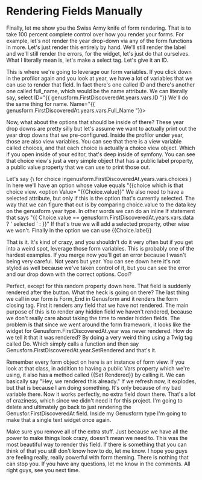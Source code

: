 # Rendering Fields Manually

Finally, let me show you the Swiss Army knife of form rendering. That is to take 100 percent complete control over how you render your forms. For example, let's not render the year drop-down via any of the form functions in more. Let's just render this entirely by hand. We'll still render the label and we'll still render the errors, for the widget, let's just do that ourselves. What I literally mean is, let's make a select tag. Let's give it an ID.

This is where we're going to leverage our form variables. If you click down in the profilor again and you look at year, we have a lot of variables that we can use to render that field. In fact there's one called ID and there's another one called full_name, which would be the name attribute. We can literally say, select ID="{{ genusform.FirstDiscoveredAt.years.vars.ID "}} We'll do the same thing for name. Name="{{ genusform.FirstDiscoveredAt.years.vars.Full_Name "}}>

Now, what about the options that should be inside of there? These year drop downs are pretty silly but let's assume we want to actually print out the year drop downs that we pre-configured. Inside the profilor under year, those are also view variables. You can see that there is a view variable called choices, and that each choice is actually a choice view object. Which if you open inside of your editor, that's deep inside of symfony. You can see that choice view's just a very simple object that has a public label property, a public value property that we can use to print those out.

Let's say {\ for choice ingenusform.FirstDiscoveredAt.years.vars.choices \} In here we'll have an option whose value equals "{{choice which is that choice view. <option Value= "{{Choice.value}}" We also need to have a selected attribute, but only if this is the option that's currently selected. The way that we can figure that out is by comparing choice.value to the data key on the genusform year type. In other words we can do an inline If statement that says "{{ Choice.value == genusform.FirstDiscoveredAt.years.vars.data ? ' selected ' : }}" If that's true we will add a selected property, other wise we won't. Finally in the option we can use {{Choice.label}}

That is it. It's kind of crazy, and you shouldn't do it very often but if you get into a weird spot, leverage those form variables. This is probably one of the hardest examples. If you merge now you'll get an error because I wasn't being very careful. Not years but year. You can see down here it's not styled as well because we've taken control of it, but you can see the error and our drop down with the correct options. Cool?

Perfect, except for this random property down here. That field is suddenly rendered after the button. What the heck is going on there? The last thing we call in our form is Form_End in Genusform and it renders the form closing tag. First it renders any field that we have not rendered. The main purpose of this is to render any hidden field we haven't rendered, because we don't really care about taking the time to render hidden fields. The problem is that since we went around the form framework, it looks like the widget for Genusform.FirstDiscoveredAt.year was never rendered. How do we tell it that it was rendered? By doing a very weird thing using a Twig tag called Do. Which simply calls a function and then say Genusforn.FirstDiscoveredAt.year.SetRendered and that's it.

Remember every form object on here is an instance of form view. If you look at that class, in addition to having a public Vars property which we're using, it also has a method called {{Set Rendered}} by calling it. We can basically say "Hey, we rendered this already." If we refresh now, it explodes, but that is because I am doing something. It's only because of my bad variable there. Now it works perfectly, no extra field down there. That's a lot of craziness, which since we didn't need it for this project. I'm going to delete and ultimately go back to just rendering the Genusfor.FirstDiscoveredAt field. Inside my Genusform type I'm going to make that a single text widget once again.

Make sure you remove all of the extra stuff. Just because we have all the power to make things look crazy, doesn't mean we need to. This was the most beautiful way to render this field. If there is something that you can think of that you still don't know how to do, let me know. I hope you guys are feeling really, really powerful with form theming. There is nothing that can stop you. If you have any questions, let me know in the comments. All right guys, see you next time.
